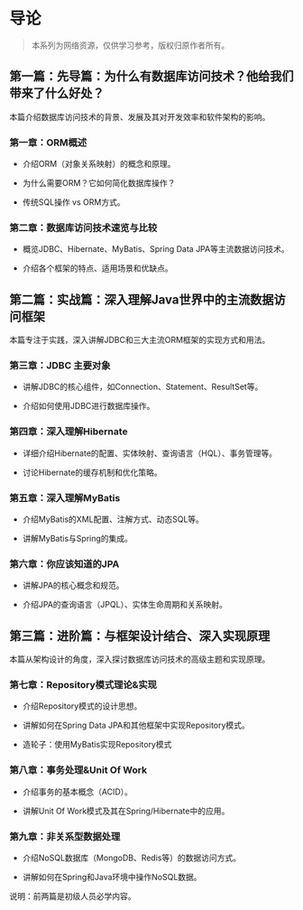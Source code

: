 # 导论

> 本系列为网络资源，仅供学习参考，版权归原作者所有。

## 第一篇：先导篇：为什么有数据库访问技术？他给我们带来了什么好处？

本篇介绍数据库访问技术的背景、发展及其对开发效率和软件架构的影响。

### 第一章：ORM概述

- 介绍ORM（对象关系映射）的概念和原理。

- 为什么需要ORM？它如何简化数据库操作？

- 传统SQL操作 vs ORM方式。

### 第二章：数据库访问技术速览与比较

- 概览JDBC、Hibernate、MyBatis、Spring Data JPA等主流数据访问技术。

- 介绍各个框架的特点、适用场景和优缺点。

## **第二篇：实战篇：深入理解Java世界中的主流数据访问框架**

本篇专注于实践，深入讲解JDBC和三大主流ORM框架的实现方式和用法。

### 第三章：JDBC 主要对象

- 讲解JDBC的核心组件，如Connection、Statement、ResultSet等。

- 介绍如何使用JDBC进行数据库操作。

### 第四章：深入理解Hibernate

- 详细介绍Hibernate的配置、实体映射、查询语言（HQL）、事务管理等。

- 讨论Hibernate的缓存机制和优化策略。

### 第五章：深入理解MyBatis

- 介绍MyBatis的XML配置、注解方式、动态SQL等。

- 讲解MyBatis与Spring的集成。

### 第六章：你应该知道的JPA

- 讲解JPA的核心概念和规范。

- 介绍JPA的查询语言（JPQL）、实体生命周期和关系映射。

## **第三篇：进阶篇：与框架设计结合、深入实现原理**

本篇从架构设计的角度，深入探讨数据库访问技术的高级主题和实现原理。

### 第七章：Repository模式理论&实现

- 介绍Repository模式的设计思想。

- 讲解如何在Spring Data JPA和其他框架中实现Repository模式。

- 造轮子：使用MyBatis实现Repository模式

### 第八章：事务处理&Unit Of Work

- 介绍事务的基本概念（ACID）。

- 讲解Unit Of Work模式及其在Spring/Hibernate中的应用。

### 第九章：非关系型数据处理

- 介绍NoSQL数据库（MongoDB、Redis等）的数据访问方式。

- 讲解如何在Spring和Java环境中操作NoSQL数据。

说明：前两篇是初级人员必学内容。